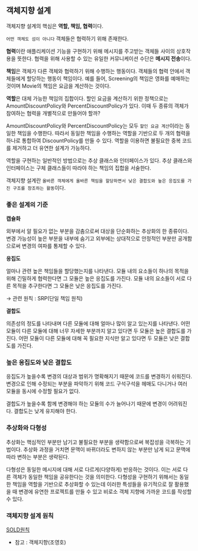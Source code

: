 ## 객체지향 설계

객체지향 설계의 핵심은 **역할, 책임, 협력**이다.

`어떤 객체도 섬이 아니다` 객체들은 협력하기 위해 존재한다.

**협력**이란 애플리케이션 기능을 구현하기 위해 메시지를 주고받는 객체들 사이의 상호작용을 뜻한다. 협력을 위해 사용할 수 있는 유일한 커뮤니케이션 수단은 **메시지 전송**이다.

**책임**은 객체가 다른 객체와 협력하기 위해 수행하는 행동이다. 객체들의 협력 안에서 객체들에게 할당하는 행동이 책임이다. 예를 들어, Screening의 책임은 영화를 예매하는 것이며 Movie의 책임은 요금을 계산하는 것이다.

**역할**은 대체 가능한 책임의 집합이다. 할인 요금을 계산하기 위한 정책으로는 AmountDiscountPolicy와 PercentDiscountPolicy가 있다. 이때 두 종류의 객체가 참여하는 협력을 개별적으로 만들어야 할까? 

AmountDiscountPolicy와 PercentDiscountPolicy는 모두 `할인 요금 계산`이라는 동일한 책임을 수행한다. 따라서 동일한 책임을 수행하는 역할을 기반으로 두 개의 협력을 하나로 통합하여 DiscountPolicy를 만들 수 있다. 역할을 이용하면 불필요한 중복 코드를 제거하고 더 유연한 설계가 가능하다.

역할을 구현하는 일반적인 방법으로는 추상 클래스와 인터페이스가 있다. 추상 클래스와 인터페이스는 구체 클래스들이 따라야 하는 책임의 집합을 서술한다.

객체지향 설계란 `올바른 객체에게 올바른 책임을 할당하면서 낮은 결합도와 높은 응집도를 가진 구조를 창조하는 활동`이다.

### 좋은 설계의 기준

**캡슐화**

외부에서 알 필요가 없는 부분을 감춤으로써 대상을 단순화하는 추상화의 한 종류이다. 변경 가능성이 높은 부분을 내부에 숨기고 외부에는 상대적으로 안정적인 부분만 공개함으로써 변경의 여파를 통제할 수 있다.

**응집도**

얼마나 관련 높은 책임들을 할당했는지를 나타낸다. 모듈 내의 요소들이 하나의 목적을 위해 긴밀하게 협력한다면 그 모듈은 높은 응집도를 가진다. 모듈 내의 요소들이 서로 다른 목적을 추구한다면 그 모듈은 낮은 응집도를 가진다.

→ 관련 원칙 : SRP(단일 책임 원칙)

**결합도**

의존성의 정도를 나타내며 다른 모듈에 대해 얼마나 많이 알고 있는지를 나타낸다. 어떤 모듈이 다른 모듈에 대해 너무 자세한 부분까지 알고 있다면 두 모듈은 높은 결합도를 가진다. 어떤 모듈이 다른 모듈에 대해 꼭 필요한 지식만 알고 있다면 두 모듈은 낮은 결합도를 가진다.

### 높은 응집도와 낮은 결합도

응집도가 높을수록 변경의 대상과 범위가 명확해지기 때문에 코드를 변경하기 쉬워진다. 변경으로 인해 수정되는 부분을 파악하기 위해 코드 구석구석을 헤매도 다니거나 여러 모듈을 동시에 수정할 필요가 없다.

결합도가 높을수록 함께 변경해야 하는 모듈의 수가 늘어나기 때문에 변경이 어려워진다. 결합도는 낮게 유지해야 한다.

### 추상화와 다형성

추상화는 핵심적인 부분만 남기고 불필요한 부분을 생략함으로써 복잡성을 극복하는 기법이다. 추상화 과정을 거치면 문맥이 바뀌더라도 변하지 않는 부분만 남게 되고 문맥에 따라 변하는 부분은 생략된다.

다형성은 동일한 메시지에 대해 서로 다르게(다양하게) 반응하는 것이다. 이는 서로 다른 객체가 동일한 책임을 공유한다는 것을 의미한다. 다형성을 구현하기 위해서는 동일한 책임을 역할을 기반으로 추상화할 수 있는데 이러한 특성들을 유기적으로 잘 활용했을 때 변경에 유연한 프로젝트를 만들 수 있고 비로소 객체 지향에 가까운 코드를 작성할 수 있다.

### 객체지향 설계 원칙

[SOLD원칙](SOLID원칙.md)

* 참고 : 객체지향(조영호)